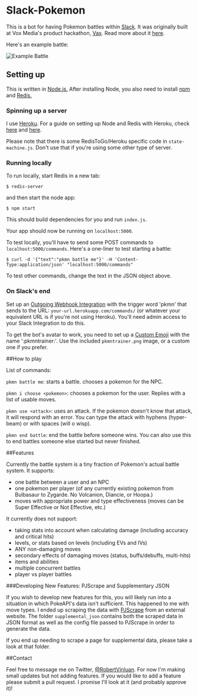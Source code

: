 # Slack-Pokemon

This is a bot for having Pokemon battles within [Slack](https://slack.com/). It was originally built at Vox Media's product hackathon, [Vax](http://product.voxmedia.com/2014/7/3/5861220/vax-14-the-things-we-built). Read more about it [here](http://www.polygon.com/2014/6/27/5850720/pokemon-battle-slack-vox).

Here's an example battle:

<img src="http://cdn3.vox-cdn.com/assets/4681633/pkmn_slack.jpg" alt="Example Battle">

## Setting up

This is written in [Node.js.](http://nodejs.org) After installing Node, you also need to install [npm](https://npmjs.org) and [Redis.](http://redis.io/)

### Spinning up a server

I use [Heroku](http://heroku.com). For a guide on setting up Node and Redis with Heroku, check [here](https://devcenter.heroku.com/articles/getting-started-with-nodejs) and [here](https://addons.heroku.com/redistogo). 

Please note that there is some RedisToGo/Heroku specific code in `state-machine.js`. Don't use that if you're using some other type of server.

### Running locally

To run locally, start Redis in a new tab:

```Shell
$ redis-server
```

and then start the node app:

```Shell
$ npm start
```

This should build dependencies for you and run `index.js`. 

Your app should now be running on `localhost:5000`.

To test locally, you'll have to send some POST commands to `localhost:5000/commands`. Here's a one-liner to test starting a battle:

```Shell
$ curl -d '{"text":"pkmn battle me"}' -H 'Content-Type:application/json' "localhost:5000/commands"
```

To test other commands, change the text in the JSON object above.

### On Slack's end

Set up an [Outgoing Webhook Integration](https://my.slack.com/services/new/outgoing-webhook) with the trigger word 'pkmn' that sends  to the URL: `your-url.herokuapp.com/commands/` (or whatever your equivalent URL is if you're not using Heroku). You'll need admin access to your Slack Integration to do this.

To get the bot's avatar to work, you need to set up a [Custom Emoji](https://my.slack.com/customize/emoji) with the name ':pkmntrainer:'. Use the included `pkmntrainer.png` image, or a custom one if you prefer.

##How to play 

List of commands:

`pkmn battle me`: starts a battle. chooses a pokemon for the NPC.

`pkmn i choose <pokemon>`: chooses a pokemon for the user. Replies with a list of usable moves.

`pkmn use <attack>`: uses an attack. If the pokemon doesn't know that attack, it will respond with an error. You can type the attack with hyphens (hyper-beam) or with spaces (will o wisp).

`pkmn end battle`: end the battle before someone wins. You can also use this to end battles someone else started but never finished.

##Features

Currently the battle system is a tiny fraction of Pokemon's actual battle system. It supports:

- one battle between a user and an NPC
- one pokemon per player (of any currently existing pokemon from Bulbasaur to Zygarde. No Volcanion, Diancie, or Hoopa.)
- moves with appropriate power and type effectiveness (moves can be Super Effective or Not Effective, etc.)

It currently does not support:

- taking stats into account when calculating damage (including accuracy and critical hits)
- levels, or stats based on levels (including EVs and IVs)
- ANY non-damaging moves
- secondary effects of damaging moves (status, buffs/debuffs, multi-hits)
- items and abilities
- multiple concurrent battles
- player vs player battles

###Developing New Features: PJScrape and Supplementary JSON

If you wish to develop new features for this, you will likely run into a situation in which PokeAPI's data isn't sufficient. This happened to me with move types. I ended up scraping the data with [PJScrape](http://nrabinowitz.github.io/pjscrape/) from an external website. The folder `supplemental_json` contains both the scraped data in JSON format as well as the config file passed to PJScrape in order to generate the data.

If you end up needing to scrape a page for supplemental data, please take a look at that folder.

##Contact

Feel free to message me on Twitter, [@RobertVinluan](http://twitter.com/robertvinluan). For now I'm making small updates but not adding features. If you would like to add a feature please submit a pull request. I promise I'll look at it (and probably approve it)!
